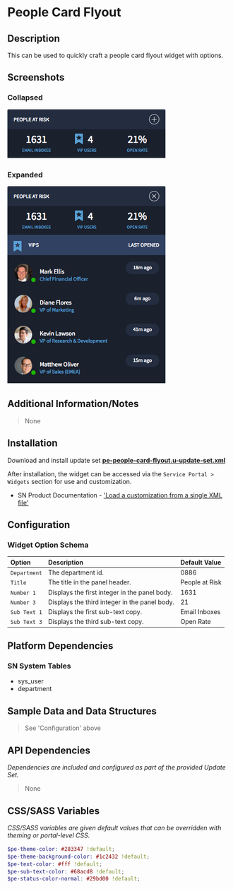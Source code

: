 # People Card Flyout

## Description

This can be used to quickly craft a people card flyout widget with options.

## Screenshots

### Collapsed

![People Card Flyout Collapsed](../images/pe-people-card-flyout-collapsed.png)

### Expanded

![People Card Flyout Expanded](../images/pe-people-card-flyout-expanded.png)

## Additional Information/Notes

> None

## Installation

Download and install update set **[pe-people-card-flyout.u-update-set.xml](https://github.com/platform-experience/serviceportal-widget-library/blob/master/pe-people-card-flyout/pe-people-card-flyout.u-update-set.xml)**

After installation, the widget can be accessed via the `Service Portal > Widgets` section for use and customization.

* SN Product Documentation - ['Load a customization from a single XML file'](https://docs.servicenow.com/bundle/kingston-application-development/page/build/system-update-sets/task/t_SaveAnUpdateSetAsAnXMLFile.html)

## Configuration

### Widget Option Schema

| Option | Description | Default Value |
| :--- | :--- | :--- |
| `Department` | The department id. | 0886 |
| `Title` | The title in the panel header. | People at Risk |
| `Number 1` | Displays the first integer in the panel body. | 1631 |
| `Number 3` | Displays the third integer in the panel body. | 21 |
| `Sub Text 1` | Displays the first sub-text copy. | Email Inboxes |
| `Sub Text 3` | Displays the third sub-text copy. | Open Rate |

## Platform Dependencies

### SN System Tables

* sys_user
* department

## Sample Data and Data Structures

> See 'Configuration' above

## API Dependencies

*Dependencies are included and configured as part of the provided Update Set.*

> None

## CSS/SASS Variables

_CSS/SASS variables are given default values that can be overridden with theming or portal-level CSS._

```scss
$pe-theme-color: #283347 !default;
$pe-theme-background-color: #1c2432 !default;
$pe-text-color: #fff !default;
$pe-sub-text-color: #68acd8 !default;
$pe-status-color-normal: #29bd00 !default;
```